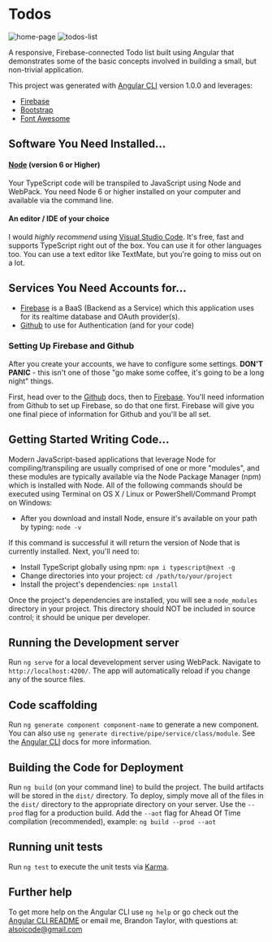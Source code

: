 
# Todos

![home-page](https://res.cloudinary.com/alsoicode/image/upload/v1493141233/github/osu-todos/home-mobile.fw.png)
![todos-list](https://res.cloudinary.com/alsoicode/image/upload/v1493141233/github/osu-todos/my-todos-mobile.fw.png)

A responsive, Firebase-connected Todo list built using Angular that demonstrates some of the basic concepts involved in building a small, but non-trivial application.

This project was generated with [Angular CLI](https://github.com/angular/angular-cli) version 1.0.0 and leverages:

 - <a href="https://firebase.google.com/" target="_blank">Firebase</a>
 - <a href="https://getbootstrap.com" target="_blank">Bootstrap</a>
 - <a href="http://fontawesome.io/">Font Awesome</a>

## Software You Need Installed...

#### <a href="https://nodejs.org/en/" target="_blank">Node</a> (version 6 or Higher)

Your TypeScript code will be transpiled to JavaScript using Node and WebPack. You need Node 6 or higher installed on your computer and available via the command line.

#### An editor / IDE of your choice

I would *highly recommend* using [Visual Studio Code](https://code.visualstudio.com/). It's free, fast and supports TypeScript right out of the box. You can use it for other languages too. You can use a text editor like TextMate, but you're going to miss out on a lot.

## Services You Need Accounts for...

- <a href="https://firebase.google.com/" target="_blank">Firebase</a> is a BaaS (Backend as a Service) which this application uses for its realtime database and OAuth provider(s).
- <a href="https://github.com/" target="_blank">Github</a> to use for Authentication (and for your code)

### Setting Up Firebase and Github

After you create your accounts, we have to configure some settings. **DON'T PANIC** - this isn't one of those "go make some coffee, it's going to be a long night" things.

First, head over to the [Github](./docs/github.md) docs, then to [Firebase](./docs/firebase.md). You'll need information from Github to set up Firebase, so do that one first. Firebase will give you one final piece of information for Github and you'll be all set.

## Getting Started Writing Code...

Modern JavaScript-based applications that leverage Node for compiling/transpiling are usually comprised of one or more "modules", and these modules are typically available via the Node Package Manager (npm) which is installed with Node. All of the following commands should be executed using Terminal on OS X / Linux or PowerShell/Command Prompt on Windows:

- After you download and install Node, ensure it's available on your path by typing: `node -v`

If this command is successful it will return the version of Node that is currently installed. Next, you'll need to:

- Install TypeScript globally using npm: `npm i typescript@next -g`
- Change directories into your project: `cd /path/to/your/project`
- Install the project's dependencies: `npm install`

Once the project's dependencies are installed, you will see a `node_modules` directory in your project. This directory should NOT be included in source control; it should be unique per developer.

## Running the Development server

Run `ng serve` for a local devevelopment server using WebPack. Navigate to `http://localhost:4200/`. The app will automatically reload if you change any of the source files.

## Code scaffolding

Run `ng generate component component-name` to generate a new component. You can also use `ng generate directive/pipe/service/class/module`. See the <a href="https://github.com/angular/angular-cli/wiki" target="_blank">Angular CLI</a> docs for more information.

## Building the Code for Deployment

Run `ng build` (on your command line) to build the project. The build artifacts will be stored in the `dist/` directory. To deploy, simply move all of the files in the `dist/` directory to the appropriate directory on your server. Use the `--prod` flag for a production build. Add the `--aot` flag for Ahead Of Time compilation (recommended), example: `ng build --prod --aot`

## Running unit tests

Run `ng test` to execute the unit tests via <a href="https://karma-runner.github.io" target="_blank">Karma</a>.

## Further help

To get more help on the Angular CLI use `ng help` or go check out the <a href="https://github.com/angular/angular-cli/blob/master/README.md" target="_blank">Angular CLI README</a> or email me, Brandon Taylor, with questions at: [alsoicode@gmail.com](mailto:alsoicode@gmail.com?Subject=Help-with-OSU-Todos)

